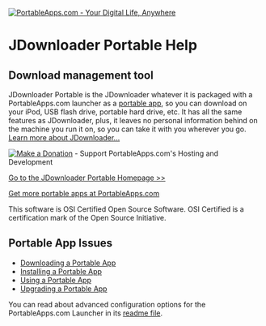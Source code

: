 [![PortableApps.com - Your Digital Life, Anywhere](Other/Help/Images/Help_Logo_Top.png)](http://portableapps.com/)

JDownloader Portable Help
=========================

Download management tool
------------------------

JDownloader Portable is the JDownloader whatever it is packaged with a PortableApps.com launcher as a [portable app](http://portableapps.com/about/what_is_a_portable_app), so you can download on your iPod, USB flash drive, portable hard drive, etc. It has all the same features as JDownloader, plus, it leaves no personal information behind on the machine you run it on, so you can take it with you wherever you go. [Learn more about JDownloader...](http://www.jdownloader.org/)

[![Make a Donation](Other/Help/Images/Donation_Button.png)](http://portableapps.com/donate) - Support PortableApps.com's Hosting and Development

[Go to the JDownloader Portable Homepage >>](http://portableapps.com/node/53823)

[Get more portable apps at PortableApps.com](http://portableapps.com/)

This software is OSI Certified Open Source Software. OSI Certified is a certification mark of the Open Source Initiative.

Portable App Issues
-------------------

*   [Downloading a Portable App](http://portableapps.com/support/portable_app#downloading)
*   [Installing a Portable App](http://portableapps.com/support/portable_app#installing)
*   [Using a Portable App](http://portableapps.com/support/portable_app#using)
*   [Upgrading a Portable App](http://portableapps.com/support/portable_app#upgrading)

You can read about advanced configuration options for the PortableApps.com Launcher in its [readme file](Other/Source/Readme.txt).
